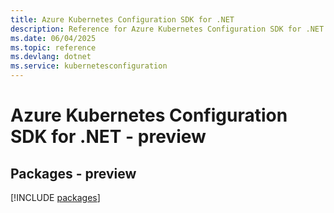 ```yaml
---
title: Azure Kubernetes Configuration SDK for .NET
description: Reference for Azure Kubernetes Configuration SDK for .NET
ms.date: 06/04/2025
ms.topic: reference
ms.devlang: dotnet
ms.service: kubernetesconfiguration
---
```

# Azure Kubernetes Configuration SDK for .NET - preview
## Packages - preview
[!INCLUDE [packages](kubernetes-configuration-index.md)]
